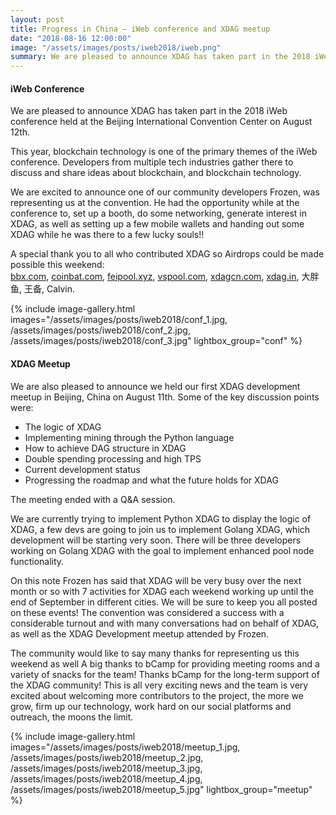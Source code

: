 ```yaml
---
layout: post
title: Progress in China — iWeb conference and XDAG meetup
date: "2018-08-16 12:00:00"
image: "/assets/images/posts/iweb2018/iweb.png"
summary: We are pleased to announce XDAG has taken part in the 2018 iWeb conference held at the Beijing International Convention Center on August 12th.
---
```


#### iWeb Conference

We are pleased to announce XDAG has taken part in the 2018 iWeb conference held at the Beijing International Convention Center on August 12th.

This year, blockchain technology is one of the primary themes of the iWeb conference. Developers from multiple tech industries gather there to discuss and share ideas about blockchain, and blockchain technology.

We are excited to announce one of our community developers Frozen,  was representing us at the convention. He had the opportunity while at the conference to, set up a booth, do some networking, generate interest in XDAG, as well as setting up a few mobile wallets and handing out some XDAG while he was there to a few lucky souls!!

A special thank you to all who contributed XDAG so Airdrops could be made possible this weekend:  
[bbx.com](https://bbx.com/), [coinbat.com](https://www.coinbat.com/), [feipool.xyz](http://www.feipool.xyz/), [vspool.com](https://www.vspool.com/), [xdagcn.com](http://www.xdagcn.com/), [xdag.in](http://www.xdag.in), 大胖鱼, 王备, Calvin.

{% include image-gallery.html 
  images="/assets/images/posts/iweb2018/conf_1.jpg, /assets/images/posts/iweb2018/conf_2.jpg, /assets/images/posts/iweb2018/conf_3.jpg" 
  lightbox_group="conf"
%}

#### XDAG Meetup
    
We are also pleased to announce we held our first XDAG development meetup in Beijing, China on August 11th. Some of the key discussion points were:
* The logic of XDAG
* Implementing mining through the Python language
* How to achieve DAG structure in XDAG
* Double spending processing and high TPS
* Current development status
* Progressing the roadmap and what the future holds for XDAG

The meeting ended with a Q&A session.
    
We are currently trying to implement Python XDAG to display the logic of XDAG, a few devs are going to join us to implement Golang XDAG, which development will be starting very soon. There will be three developers working on Golang XDAG with the goal to implement enhanced pool node functionality.

On this note Frozen has said that XDAG will be very busy over the next month or so with 7 activities for XDAG each weekend working up until the end of September in different cities. We will be sure to keep you all posted on these events! The convention was considered a success with a considerable turnout and with many conversations had on behalf of XDAG, as well as the XDAG Development meetup attended by Frozen.  

The community would like to say many thanks for representing us this weekend as well A big thanks to bCamp for providing meeting rooms and a variety of snacks for the team! Thanks bCamp for the long-term support of the XDAG community! This is all very exciting news and the team is very excited about welcoming more contributors to the project, the more we grow, firm up our technology, work hard on our social platforms and outreach, the moons the limit. 

{% include image-gallery.html 
  images="/assets/images/posts/iweb2018/meetup_1.jpg, /assets/images/posts/iweb2018/meetup_2.jpg, /assets/images/posts/iweb2018/meetup_3.jpg, /assets/images/posts/iweb2018/meetup_4.jpg, /assets/images/posts/iweb2018/meetup_5.jpg" 
  lightbox_group="meetup"
%}